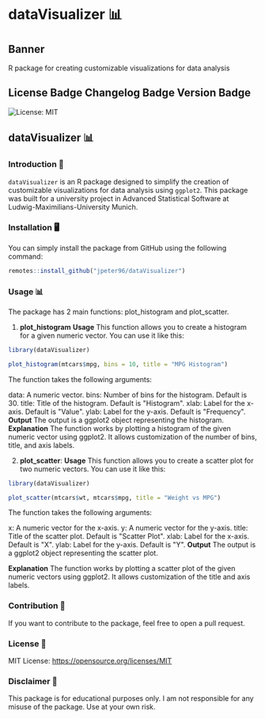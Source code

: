 # dataVisualizer 📊

## Banner
R package for creating customizable visualizations for data analysis

## License Badge Changelog Badge Version Badge
<!-- You can add badges here using shields.io, for example: -->
![License: MIT](https://img.shields.io/badge/License-MIT-blue.svg)

## dataVisualizer 📊
### Introduction 📝
`dataVisualizer` is an R package designed to simplify the creation of customizable visualizations for data analysis using `ggplot2`. This package was built for a university project in Advanced Statistical Software at Ludwig-Maximilians-University Munich.

### Installation 🖥️
You can simply install the package from GitHub using the following command:

```R
remotes::install_github("jpeter96/dataVisualizer")
```

### Usage 📊
The package has 2 main functions: plot_histogram and plot_scatter.

1. **plot_histogram**
**Usage**
This function allows you to create a histogram for a given numeric vector. You can use it like this:
```R
library(dataVisualizer)

plot_histogram(mtcars$mpg, bins = 10, title = "MPG Histogram")
```
The function takes the following arguments:

data: A numeric vector.
bins: Number of bins for the histogram. Default is 30.
title: Title of the histogram. Default is "Histogram".
xlab: Label for the x-axis. Default is "Value".
ylab: Label for the y-axis. Default is "Frequency".
**Output**
The output is a ggplot2 object representing the histogram.
**Explanation**
The function works by plotting a histogram of the given numeric vector using ggplot2. It allows customization of the number of bins, title, and axis labels.

2. **plot_scatter**:
**Usage**
This function allows you to create a scatter plot for two numeric vectors. You can use it like this:
```R
library(dataVisualizer)

plot_scatter(mtcars$wt, mtcars$mpg, title = "Weight vs MPG")
```
The function takes the following arguments:

x: A numeric vector for the x-axis.
y: A numeric vector for the y-axis.
title: Title of the scatter plot. Default is "Scatter Plot".
xlab: Label for the x-axis. Default is "X".
ylab: Label for the y-axis. Default is "Y".
**Output**
The output is a ggplot2 object representing the scatter plot.

**Explanation**
The function works by plotting a scatter plot of the given numeric vectors using ggplot2. It allows customization of the title and axis labels.

### Contribution 🤝
If you want to contribute to the package, feel free to open a pull request.

### License 📜
MIT License: https://opensource.org/licenses/MIT

### Disclaimer 🚨
This package is for educational purposes only. I am not responsible for any misuse of the package. Use at your own risk.
